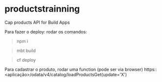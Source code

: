 # productstrainning
Cap products API for Build Apps 


Para fazer o deploy:
rodar os comandos:

>npm i

>mbt build

>cf deploy <arquivo mtar gerado>

Para cadastrar o produto, rodar uma function (pode ser via browser)
https::<aplicação>/odata/v4/catalog/loadProductsGet(update='X')

